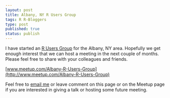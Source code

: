 ```yaml
--- 
layout: post
title: Albany, NY R Users Group
tags: R R-Bloggers
type: post
published: true
status: publish
---
```


I have started an [R Users Group](http://www.meetup.com/Albany-R-Users-Group) for the Albany, NY area. Hopefully we get enough interest that we can host a meeting in the next couple of months. Please feel free to share with your colleagues and friends.

[www.meetup.com/Albany-R-Users-Group](http://www.meetup.com/Albany-R-Users-Group)

Feel free to [email me](mailto:jason@bryer.org) or leave comment on this page or on the Meetup page if you are interested in giving a talk or hosting some future meeting.
